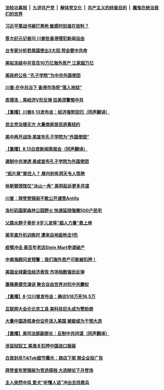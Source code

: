 

####  [法轮功真相](../../../../basic/blob/master/README.md?t=08141902) &nbsp;|&nbsp; [九评共产党](../../../../9ping.md/blob/master/README.md?t=08141902) &nbsp;|&nbsp; [解体党文化](../../../../jtdwh.md/blob/master/README.md?t=08141902)  &nbsp;|&nbsp; [共产主义的终极目的](../../../../gczydzjmd.md/blob/master/README.md?t=08141902) &nbsp;|&nbsp; [魔鬼在统治我们的世界](../../../../mgztzwmdsj.md/blob/master/README.md?t=08141902) 

#### [习近平栗战书被打黑枪 敏感时刻谁在放料？](../pages/prog203/a102917832.md?t=08141902) 

#### [答大纪元记者问 川普批香港侵犯新闻自由](../pages/prog203/a102917742.md?t=08141902) 

#### [台专家分析若美国使出3大招 将会要中共命](../pages/prog203/a102917715.md?t=08141902) 

#### [美拟冻结中共官员10万亿海外资产 江家超万亿](../pages/prog203/a102917679.md?t=08141902) 

#### [美政府公告 “孔子学院”为中共外国使团](../pages/prog203/a102917573.md?t=08141902) 

#### [川普:在中共治下 香港市场将“落入地狱”](../pages/prog203/a102917529.md?t=08141902) 

#### [库德洛﹕美经济V形反弹 拉美须警惕中共](../pages/prog203/a102917531.md?t=08141902) 

#### [【重播】川普8·13发布会：经济强势回归（同声翻译）](../pages/prog203/a102917525.md?t=08141902) 

#### [民主党治理无方 大量商家居民逃离纽约](../pages/prog203/a102917343.md?t=08141902) 

#### [美中再开战场 美宣布孔子学院为“外国使团”](../pages/prog203/a102917450.md?t=08141902) 

#### [【重播】8.13白宫新闻简报会（同声翻译）](../pages/prog203/a102917416.md?t=08141902) 

#### [遏制中共渗透 美或宣布孔子学院为外国使团](../pages/prog203/a102917405.md?t=08141902) 

#### [“纸片屋”能住人？ 屋内别有洞天令人惊艳](../pages/prog203/a102917332.md?t=08141902) 

#### [休斯顿领馆仅“冰山一角” 美将起诉更多共谍](../pages/prog203/a102917361.md?t=08141902) 

#### [川普：拜登贺锦丽不敢公开谴责Antifa](../pages/prog203/a102917358.md?t=08141902) 

#### [洛杉矶国家森林公园野火 快速延烧强撤500户民宅](../pages/prog203/a102917231.md?t=08141902) 

#### [父跳水脖子骨折 9岁儿发挥“超人力量”救上岸](../pages/prog203/a102917175.md?t=08141902) 

#### [美军直升机训练时 遭来自地面枪击1伤](../pages/prog203/a102917018.md?t=08141902) 

#### [疫情冲击 美百年老店Stein Mart申请破产](../pages/prog203/a102916986.md?t=08141902) 

#### [中南海顾问发预警：我们海外资产可能被扣押！](../pages/prog203/a102916975.md?t=08141902) 

#### [美国全球最佳经济表现 市场指数强劲反弹](../pages/prog203/a102916832.md?t=08141902) 

#### [蓬佩奥捷克演讲 聚合自由世界对抗中共霸权](../pages/prog203/a102916810.md?t=08141902) 

#### [【重播】8·12川普发布会：确诊518万死16.5万](../pages/prog203/a102916775.md?t=08141902) 

#### [互联网大会沦北京工具 美科技巨头成为赞助商](../pages/prog203/a102916519.md?t=08141902) 

#### [大量中国造假身份证件流入美国 被疑或为干预大选](../pages/prog203/a102916678.md?t=08141902) 

#### [【重播】美司法部副部长：反制中共间谍（同声翻译）](../pages/prog203/a102916650.md?t=08141902) 

#### [涉监狱奴工 美海关扣押中国进口服装](../pages/prog203/a102916607.md?t=08141902) 

#### [白宫封杀TikTok细节曝光：商店下架 禁企业投广告](../pages/prog203/a102916594.md?t=08141902) 

#### [拜登宣布贺锦丽为竞选搭档 大选辩论下月登场](../pages/prog203/a102916595.md?t=08141902) 

#### [主人突然中风 爱犬“听懂人话”冲出去找救兵](../pages/prog203/a102916376.md?t=08141902) 

